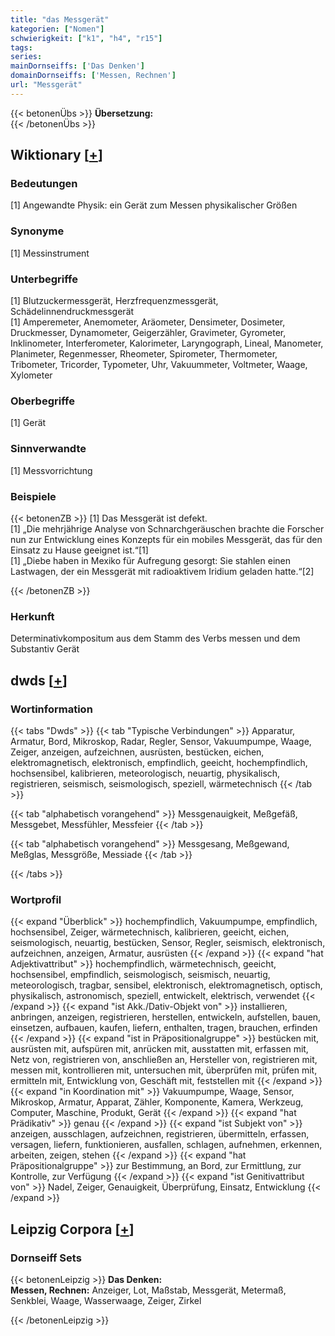 ```yaml
---
title: "das Messgerät"
kategorien: ["Nomen"]
schwierigkeit: ["k1", "h4", "r15"]
tags:
series:
mainDornseiffs: ['Das Denken']
domainDornseiffs: ['Messen, Rechnen']
url: "Messgerät"
---
```


{{< betonenÜbs >}}
**Übersetzung:**  
{{< /betonenÜbs >}}

## Wiktionary [[+](https://de.wiktionary.org/wiki/Messgerät)]

### Bedeutungen
[1] Angewandte Physik: ein Gerät zum Messen physikalischer Größen  

### Synonyme
[1] Messinstrument  

### Unterbegriffe
[1] Blutzuckermessgerät, Herzfrequenzmessgerät, Schädelinnendruckmessgerät  
[1] Amperemeter, Anemometer, Aräometer, Densimeter, Dosimeter, Druckmesser, Dynamometer, Geigerzähler, Gravimeter, Gyrometer, Inklinometer, Interferometer, Kalorimeter, Laryngograph, Lineal, Manometer, Planimeter, Regenmesser, Rheometer, Spirometer, Thermometer, Tribometer, Tricorder, Typometer, Uhr, Vakuummeter, Voltmeter, Waage, Xylometer  

### Oberbegriffe
[1] Gerät  

### Sinnverwandte
[1] Messvorrichtung  

### Beispiele
{{< betonenZB >}}
[1] Das Messgerät ist defekt.  
[1] „Die mehrjährige Analyse von Schnarchgeräuschen brachte die Forscher nun zur Entwicklung eines Konzepts für ein mobiles Messgerät, das für den Einsatz zu Hause geeignet ist.“[1]  
[1] „Diebe haben in Mexiko für Aufregung gesorgt: Sie stahlen einen Lastwagen, der ein Messgerät mit radioaktivem Iridium geladen hatte.“[2]  

{{< /betonenZB >}}
### Herkunft
Determinativkompositum aus dem Stamm des Verbs messen und dem Substantiv Gerät  



## dwds [[+](https://www.dwds.de/wb/Messgerät)]

### Wortinformation
{{< tabs "Dwds" >}}
{{< tab "Typische Verbindungen" >}}
Apparatur, Armatur, Bord, Mikroskop, Radar, Regler, Sensor, Vakuumpumpe, Waage, Zeiger, anzeigen, aufzeichnen, ausrüsten, bestücken, eichen, elektromagnetisch, elektronisch, empfindlich, geeicht, hochempfindlich, hochsensibel, kalibrieren, meteorologisch, neuartig, physikalisch, registrieren, seismisch, seismologisch, speziell, wärmetechnisch
{{< /tab >}}

{{< tab "alphabetisch vorangehend" >}}
Messgenauigkeit, Meßgefäß, Messgebet, Messfühler, Messfeier
{{< /tab >}}

{{< tab "alphabetisch vorangehend" >}}
Messgesang, Meßgewand, Meßglas, Messgröße, Messiade
{{< /tab >}}

{{< /tabs >}}

### Wortprofil
{{< expand "Überblick" >}} hochempfindlich, Vakuumpumpe, empfindlich, hochsensibel, Zeiger, wärmetechnisch, kalibrieren, geeicht, eichen, seismologisch, neuartig, bestücken, Sensor, Regler, seismisch, elektronisch, aufzeichnen, anzeigen, Armatur, ausrüsten {{< /expand >}}
{{< expand "hat Adjektivattribut" >}} hochempfindlich, wärmetechnisch, geeicht, hochsensibel, empfindlich, seismologisch, seismisch, neuartig, meteorologisch, tragbar, sensibel, elektronisch, elektromagnetisch, optisch, physikalisch, astronomisch, speziell, entwickelt, elektrisch, verwendet {{< /expand >}}
{{< expand "ist Akk./Dativ-Objekt von" >}} installieren, anbringen, anzeigen, registrieren, herstellen, entwickeln, aufstellen, bauen, einsetzen, aufbauen, kaufen, liefern, enthalten, tragen, brauchen, erfinden {{< /expand >}}
{{< expand "ist in Präpositionalgruppe" >}} bestücken mit, ausrüsten mit, aufspüren mit, anrücken mit, ausstatten mit, erfassen mit, Netz von, registrieren von, anschließen an, Hersteller von, registrieren mit, messen mit, kontrollieren mit, untersuchen mit, überprüfen mit, prüfen mit, ermitteln mit, Entwicklung von, Geschäft mit, feststellen mit {{< /expand >}}
{{< expand "in Koordination mit" >}} Vakuumpumpe, Waage, Sensor, Mikroskop, Armatur, Apparat, Zähler, Komponente, Kamera, Werkzeug, Computer, Maschine, Produkt, Gerät {{< /expand >}}
{{< expand "hat Prädikativ" >}} genau {{< /expand >}}
{{< expand "ist Subjekt von" >}} anzeigen, ausschlagen, aufzeichnen, registrieren, übermitteln, erfassen, versagen, liefern, funktionieren, ausfallen, schlagen, aufnehmen, erkennen, arbeiten, zeigen, stehen {{< /expand >}}
{{< expand "hat Präpositionalgruppe" >}} zur Bestimmung, an Bord, zur Ermittlung, zur Kontrolle, zur Verfügung {{< /expand >}}
{{< expand "ist Genitivattribut von" >}} Nadel, Zeiger, Genauigkeit, Überprüfung, Einsatz, Entwicklung {{< /expand >}}

## Leipzig Corpora [[+](https://corpora.uni-leipzig.de/en/res?word=Messgerät&corpusId=deu_newscrawl-public_2018)]

### Dornseiff Sets
{{< betonenLeipzig >}}
**Das Denken:**  
**Messen, Rechnen:** Anzeiger, Lot, Maßstab, Messgerät, Metermaß, Senkblei, Waage, Wasserwaage, Zeiger, Zirkel  

{{< /betonenLeipzig >}}
